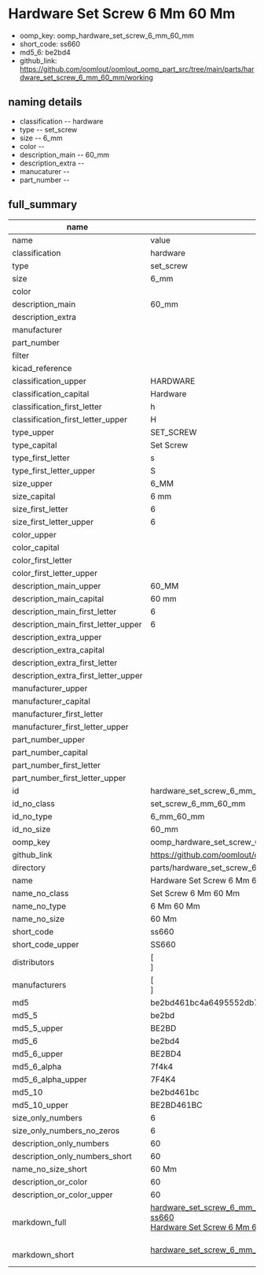 # Hardware Set Screw 6 Mm 60 Mm

  
* oomp_key: oomp_hardware_set_screw_6_mm_60_mm 
* short_code: ss660
* md5_6: be2bd4  
* github_link: https://github.com/oomlout/oomlout_oomp_part_src/tree/main/parts/hardware_set_screw_6_mm_60_mm/working  
## naming details
* classification -- hardware
* type -- set_screw
* size -- 6_mm
* color -- 
* description_main -- 60_mm
* description_extra -- 
* manucaturer -- 
* part_number -- 





## full_summary
| name | value | 
| --- | --- | 
| name | value | 
| classification | hardware | 
| type | set_screw | 
| size | 6_mm | 
| color |  | 
| description_main | 60_mm | 
| description_extra |  | 
| manufacturer |  | 
| part_number |  | 
| filter |  | 
| kicad_reference |  | 
| classification_upper | HARDWARE | 
| classification_capital | Hardware | 
| classification_first_letter | h | 
| classification_first_letter_upper | H | 
| type_upper | SET_SCREW | 
| type_capital | Set Screw | 
| type_first_letter | s | 
| type_first_letter_upper | S | 
| size_upper | 6_MM | 
| size_capital | 6 mm | 
| size_first_letter | 6 | 
| size_first_letter_upper | 6 | 
| color_upper |  | 
| color_capital |  | 
| color_first_letter |  | 
| color_first_letter_upper |  | 
| description_main_upper | 60_MM | 
| description_main_capital | 60 mm | 
| description_main_first_letter | 6 | 
| description_main_first_letter_upper | 6 | 
| description_extra_upper |  | 
| description_extra_capital |  | 
| description_extra_first_letter |  | 
| description_extra_first_letter_upper |  | 
| manufacturer_upper |  | 
| manufacturer_capital |  | 
| manufacturer_first_letter |  | 
| manufacturer_first_letter_upper |  | 
| part_number_upper |  | 
| part_number_capital |  | 
| part_number_first_letter |  | 
| part_number_first_letter_upper |  | 
| id | hardware_set_screw_6_mm_60_mm | 
| id_no_class | set_screw_6_mm_60_mm | 
| id_no_type | 6_mm_60_mm | 
| id_no_size | 60_mm | 
| oomp_key | oomp_hardware_set_screw_6_mm_60_mm | 
| github_link | https://github.com/oomlout/oomlout_oomp_part_src/tree/main/parts/hardware_set_screw_6_mm_60_mm/working | 
| directory | parts/hardware_set_screw_6_mm_60_mm | 
| name | Hardware Set Screw 6 Mm 60 Mm | 
| name_no_class | Set Screw 6 Mm 60 Mm | 
| name_no_type | 6 Mm 60 Mm | 
| name_no_size | 60 Mm | 
| short_code | ss660 | 
| short_code_upper | SS660 | 
| distributors | [<br>] | 
| manufacturers | [<br>] | 
| md5 | be2bd461bc4a6495552db7bdb2818b8a | 
| md5_5 | be2bd | 
| md5_5_upper | BE2BD | 
| md5_6 | be2bd4 | 
| md5_6_upper | BE2BD4 | 
| md5_6_alpha | 7f4k4 | 
| md5_6_alpha_upper | 7F4K4 | 
| md5_10 | be2bd461bc | 
| md5_10_upper | BE2BD461BC | 
| size_only_numbers | 6 | 
| size_only_numbers_no_zeros | 6 | 
| description_only_numbers | 60 | 
| description_only_numbers_short | 60 | 
| name_no_size_short | 60 Mm | 
| description_or_color | 60 | 
| description_or_color_upper | 60 | 
| markdown_full | [hardware_set_screw_6_mm_60_mm](https://github.com/oomlout/oomlout_oomp_part_src/tree/main/parts/hardware_set_screw_6_mm_60_mm/working)<br>[ss660](https://github.com/oomlout/oomlout_oomp_part_src/tree/main/parts/hardware_set_screw_6_mm_60_mm/working)<br>[Hardware Set Screw 6 Mm 60 Mm](https://github.com/oomlout/oomlout_oomp_part_src/tree/main/parts/hardware_set_screw_6_mm_60_mm/working)<br><br> | 
| markdown_short | [hardware_set_screw_6_mm_60_mm](https://github.com/oomlout/oomlout_oomp_part_src/tree/main/parts/hardware_set_screw_6_mm_60_mm/working)<br><br> | 
